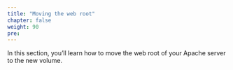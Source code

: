 ```yaml
---
title: "Moving the web root"
chapter: false
weight: 90
pre: 
---
```


In this section, you’ll learn how to move the web root of your Apache server to the new volume.


